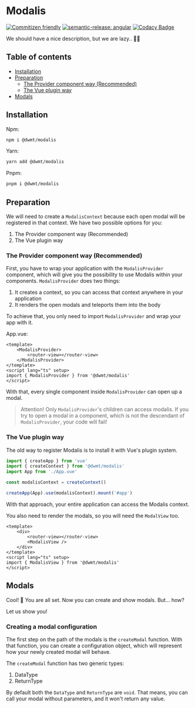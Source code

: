 # Modalis

[![Commitizen friendly](https://img.shields.io/badge/commitizen-friendly-brightgreen.svg)](http://commitizen.github.io/cz-cli/)
[![semantic-release: angular](https://img.shields.io/badge/semantic--release-angular-e10079?logo=semantic-release)](https://github.com/semantic-release/semantic-release)
[![Codacy Badge](https://app.codacy.com/project/badge/Grade/71d84733b1b948c380e87d02f49f684f)](https://www.codacy.com/gh/dwmt/modalis/dashboard?utm_source=github.com&utm_medium=referral&utm_content=dwmt/modalis&utm_campaign=Badge_Grade)

We should have a nice description, but we are lazy.. 🤷‍♂️

## Table of contents

-   [Installation](#installation)
-   [Preparation](#preparation)
    -   [The Provider component way (Recommended)](#the-provider-component-way--recommended-)
    -   [The Vue plugin way](#the-vue-plugin-way)
-   [Modals](#modals)

## Installation

Npm:

```sh
npm i @dwmt/modalis
```

Yarn:

```sh
yarn add @dwmt/modalis
```

Pnpm:

```sh
pnpm i @dwmt/modalis
```

## Preparation

We will need to create a `ModalisContext` because each open modal will be registered in that context. We have two possible options for you:

1. The Provider component way (Recommended)
2. The Vue plugin way

### The Provider component way (Recommended)

First, you have to wrap your application with the `ModalisProvider` component, which will give you the possibility to use Modalis within your components. `ModalisProvider` does two things:

1. It creates a context, so you can access that context anywhere in your application
2. It renders the open modals and teleports them into the body

To achieve that, you only need to import `ModalisProvider` and wrap your app with it.

App.vue:

```vue
<template>
	<ModalisProvider>
		<router-view></router-view>
	</ModalisProvider>
</template>
<script lang="ts" setup>
import { ModalisProvider } from '@dwmt/modalis'
</script>
```

With that, every single component inside `ModalisProvider` can open up a modal.

> Attention!
> Only `ModalisProvider`'s children can access modalis. If you try to open a modal in a component, which is not the descendant of `ModalisProvider`, your code will fail!

### The Vue plugin way

The old way to register Modalis is to install it with Vue's plugin system.

```typescript
import { createApp } from 'vue'
import { createContext } from '@dwmt/modalis'
import App from './App.vue'

const modalisContext = createContext()

createApp(App).use(modalisContext).mount('#app')
```

With that approach, your entire application can access the Modalis context.

You also need to render the modals, so you will need the `ModalView` too.

```vue
<template>
	<div>
		<router-view></router-view>
		<ModalisView />
	</div>
</template>
<script lang="ts" setup>
import { ModalisView } from '@dwmt/modalis'
</script>
```

## Modals

Cool! 🎉 You are all set. Now you can create and show modals. But... how?

Let us show you!

### Creating a modal configuration

The first step on the path of the modals is the `createModal` function. With that function, you can create a configuration object, which will represent how your newly created modal will behave.

The `createModal` function has two generic types:

1. DataType
2. ReturnType

By default both the `DataType` and `ReturnType` are `void`. That means, you can call your modal without parameters, and it won't return any value.
